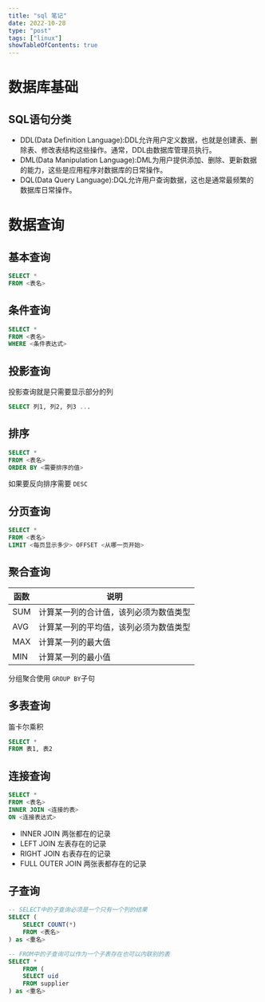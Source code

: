 ```yaml
---
title: "sql 笔记"
date: 2022-10-28
type: "post"
tags: ["linux"]
showTableOfContents: true
---
```


# 数据库基础

## SQL语句分类

- DDL(Data Definition Language):DDL允许用户定义数据，也就是创建表、删除表、修改表结构这些操作。通常，DDL由数据库管理员执行。
- DML(Data Manipulation Language):DML为用户提供添加、删除、更新数据的能力，这些是应用程序对数据库的日常操作。
- DQL(Data Query Language):DQL允许用户查询数据，这也是通常最频繁的数据库日常操作。

# 数据查询

## 基本查询

``` sql
SELECT * 
FROM <表名>
```

## 条件查询

``` sql
SELECT * 
FROM <表名> 
WHERE <条件表达式>
```

## 投影查询

投影查询就是只需要显示部分的列

``` sql
SELECT 列1, 列2, 列3 ...
```

## 排序

``` sql
SELECT * 
FROM <表名>
ORDER BY <需要排序的值>
```
如果要反向排序需要 `` DESC ``

## 分页查询

``` sql
SELECT *
FROM <表名>
LIMIT <每页显示多少> OFFSET <从哪一页开始>
```

## 聚合查询

| 函数 | 说明                                   |
| ---- | -------------------------------------- |
| SUM  | 计算某一列的合计值，该列必须为数值类型 |
| AVG  | 计算某一列的平均值，该列必须为数值类型 |
| MAX  | 计算某一列的最大值                     |
| MIN  | 计算某一列的最小值                     |

分组聚合使用 `` GROUP BY ``子句

## 多表查询

笛卡尔乘积

``` sql
SELECT *
FROM 表1, 表2
```

## 连接查询

``` sql
SELECT *
FROM <表名>
INNER JOIN <连接的表>
ON <连接表达式>
```

- INNER JOIN    两张都在的记录
- LEFT JOIN     左表存在的记录
- RIGHT JOIN    右表存在的记录
- FULL OUTER JOIN 两张表都存在的记录

## 子查询

``` sql
-- SELECT中的子查询必须是一个只有一个列的结果
SELECT (
    SELECT COUNT(*)
    FROM <表名>
) as <重名>

-- FROM中的子查询可以作为一个子表存在也可以内联别的表
SELECT *
    FROM (
    SELECT uid
    FROM supplier
) as <重名>
```